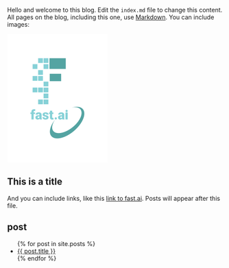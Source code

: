 Hello and welcome to this blog. Edit the `index.md` file to change this content. All pages on the blog, including this one, use [Markdown](https://guides.github.com/features/mastering-markdown/). You can include images:

![Image of fast.ai logo](images/logo.png)

## This is a title

And you can include links, like this [link to fast.ai](https://www.fast.ai). Posts will appear after this file. 

## post

<ul>
  {% for post in site.posts %}
    <li>
      <a href="/github-pages-with-jekyll{{ post.url }}">{{ post.title }}</a>
    </li>
  {% endfor %}
</ul>
